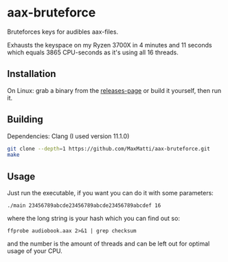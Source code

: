 # aax-bruteforce

Bruteforces keys for audibles aax-files.

Exhausts the keyspace on my Ryzen 3700X in 4 minutes and 11 seconds which equals 3865 CPU-seconds as it's using all 16 threads.

## Installation

On Linux: grab a binary from the [releases-page](https://github.com/MaxMatti/aax-bruteforce/releases) or build it yourself, then run it.

## Building

Dependencies: Clang (I used version 11.1.0)
```bash
git clone --depth=1 https://github.com/MaxMatti/aax-bruteforce.git
make
```

## Usage

Just run the executable, if you want you can do it with some parameters:
```
./main 23456789abcde23456789abcde23456789abcdef 16
```
where the long string is your hash which you can find out so:
```
ffprobe audiobook.aax 2>&1 | grep checksum
```
and the number is the amount of threads and can be left out for optimal usage of your CPU.
